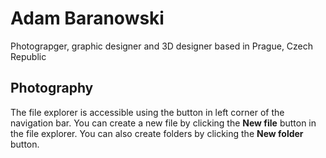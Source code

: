 # Adam Baranowski
Photograpger, graphic designer and 3D designer based in Prague, Czech Republic 

## Photography

The file explorer is accessible using the button in left corner of the navigation bar. You can create a new file by clicking the **New file** button in the file explorer. You can also create folders by clicking the **New folder** button.
